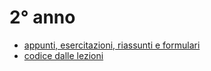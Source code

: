 # 2° anno
- [appunti, esercitazioni, riassunti e formulari](https://mega.nz/folder/znpFFCyL#sxUH2OBWs_rDJoUaUlUFuQ)<br/>
- [codice dalle lezioni](https://github.com/totoLab/code-ingegneria-informatica/)
